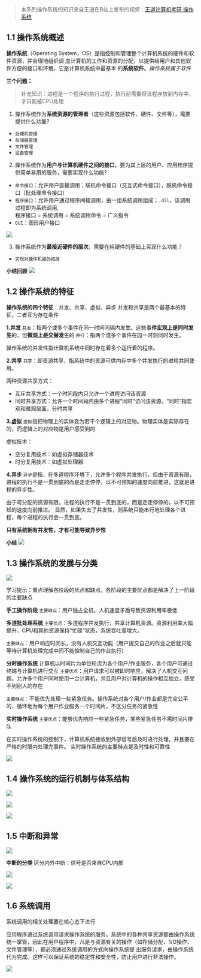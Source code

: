 > 本系列操作系统的知识来自王道在B站上发布的视频：[王道计算机考研 操作系统](https://www.bilibili.com/video/BV1YE411D7nH/?p=2&share_source=copy_web&vd_source=5b0923b5973d18ee775eba8b055a9ef9)

## 1.1 操作系统概述
**操作系统**（Operating System，OS）是指控制和管理整个计算机系统的硬件和软件资源，并合理地组织调
度计算机的工作和资源的分配，以提供给用户和其他软件方便的接口和环境，它是计算机系统中最基本
的**系统软件**。*操作系统属于软件*

**三个问题：**
> 补充知识：进程是一个程序的执行过程，执行前需要将该程序放到内存中，才只能被CPU处理

1. 操作系统作为**系统资源的管理者**（这些资源包括软件、硬件、文件等），需要提供什么功能?
- `处理机管理`
- `存储器管理`
- `文件管理`
- `设备管理`

2. 操作系统作为**用户与计算机硬件之间的接口**，要为其上层的用户、应用桂序提供简单易用的服务，需要实现什么功能?
- `命令接口`：允许用户直接调用；联机命令接口（交互式命令接口），脱机命令接口（批处理命令接口）
- `程序接口`：允许用户通过程序间接调用，由一组系统调用组成；`.dll`，该调用过程即为系统调用,       
           程序接口 = 系统调用 = 系统调用命令 = 广义指令
- `GUI`：图形用户接口
 
![](https://ypic.oss-cn-hangzhou.aliyuncs.com/202301131052541.png)

3. 操作系统作为**最接近硬件的层次**，需要在纯硬件的基础上买现什么功能？
- `实现对硬件机器的拓展`

**小结回顾**
![](https://ypic.oss-cn-hangzhou.aliyuncs.com/202301131055532.png)

## 1.2 操作系统的特征
**操作系统的四个特征**：并发、共享、虚拟、异步
并发和共享是两个最基本的特征，二者互为存在条件

**1.并发**
`并发`：指两个或多个事件在同一时间间隔内发生。这些事**件宏观上是同时发生**的，但**微观上是交替发**生的
`并行`：指两个或多个事件在园一时刻同时发生。

操作系统的并发性指计算机系统中同时存在着多个运行着的程序。

**2.共享**
`共享`：即资源共享，指系统中的资源可供内存中多个并发执行的进程共同使用。

两种资源共享方式：
- 互斥共享方式：一个时间段内只允许一个进程访问该资源
- 同时共享方式：允许一个时间段内由多个进程“同时”访问该资源。“同时”指宏观和微观层面，分时共享

**3.虚拟**
`虚拟`指把物理上的实体变为若干个逻辑上的对应物。物理实体是实际存在的，而逻辑上的对应物是用户感受到的

虚拟技术：
- 空分复用技术：如虚拟存储器技术
- 时分复用技术：如虚拟处理器

**4.异步**
`异步`是指，在多道程序环境下，允许多个程序并发执行，但由于资源有限，进程的执行不是一贯到底的而是走走停停，以不可预知的速度向前推进，这就是进程的异步性。

由于可分配的资源有限，进程的执行不是一贯到底的，而是走走停停的，以不可预知的速度向前推进。
显然，如果失去了并发性，则系统只能串行地处理各个进程，每个进程的执行会一贯到底。

**只有系统拥有并发性，才有可能导致异步性**

**小结**
![](https://ypic.oss-cn-hangzhou.aliyuncs.com/202301131115707.png)

## 1.3 操作系统的发展与分类
![](https://ypic.oss-cn-hangzhou.aliyuncs.com/202301131122286.png)

学习提示：重点理解各阶段的优点和缺点。各阶段的主要优点都是解决了上一阶段的主要缺点

**手工操作阶段**
`主要缺点`：用户独占全机，人机速度矛盾导致资源利用率极低

**多道批处理系统**
`主要优点`：多道程序并发执行，共享计算机资源。资源利用率大幅提升，CPU和其他资源保持“忙碌”状态，系统吞吐量增大。

`主要缺点`：用户响应时间长，没有人机交互功能（用户提交自己的作业之后就只能等待计算机处理完成中间不能控制自己的作业执行）

**分时操作系统**
计算机以时间片为单位轮流为各个用户/作业服务，各个用户可通过终端与计算机进行交互
`主要优点`：用户请求可以被即时响应，解决了人机交互问题。允许多个用户同时使用一台计算机，并且用户对计算机的操作相互独立，感受不到别人的存在

`主要缺点`：不能优先处理一些紧急任务。操作系统对各个用户/作业都是完全公平的，循环地为每个用户作业服务一个时间片，不区分任务的紧急性

**实时操作系统**
`主要优点`：能够优先响应一些紧急任务，某些紧急任务不需时间片排队

在实时操作系统的控制下，计算机系统接收到外部信号后及时进行处理，并且要在严格的时限内处理完事件。
实时操作系统的主要特点是及时性和可靠性

![](https://ypic.oss-cn-hangzhou.aliyuncs.com/202301131139200.png)

## 1.4 操作系统的运行机制与体系结构
![](https://ypic.oss-cn-hangzhou.aliyuncs.com/202301131140885.png)

![](https://ypic.oss-cn-hangzhou.aliyuncs.com/202301131207192.png)

![](https://ypic.oss-cn-hangzhou.aliyuncs.com/202301131211121.png)

## 1.5 中断和异常
![](https://ypic.oss-cn-hangzhou.aliyuncs.com/202301131215082.png)


**中断的分类**
区分内外中断：信号是否来自CPU内部

![](https://ypic.oss-cn-hangzhou.aliyuncs.com/202301131414083.png)


![](https://ypic.oss-cn-hangzhou.aliyuncs.com/202301131538052.png)

## 1.6 系统调用
系统调用的相关处理要在核心态下进行

应用程序通过系统调用请求操作系统的服务。系统中的各种共享资源都由操作系统统一掌管，因此在用户程序中，凡是与资源有关的操作（如存储分配、1/O操作、文件管理等），都必须通过系统调用的方式向操作系统提
出服务请求，由操作系统代为完成。这样可以保证系统的稳定性和安全性，防止用户进行非法操作。

![](https://ypic.oss-cn-hangzhou.aliyuncs.com/202301131543568.png)




